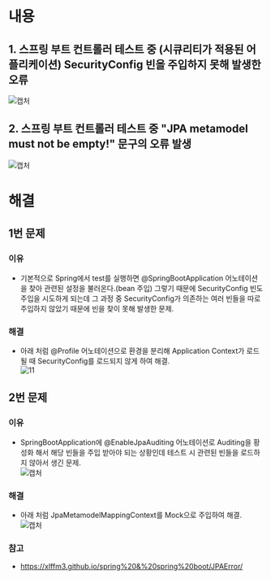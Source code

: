 # 내용
## 1. 스프링 부트 컨트롤러 테스트 중 (시큐리티가 적용된 어플리케이션) SecurityConfig 빈을 주입하지 못해 발생한 오류   
![캡처](https://user-images.githubusercontent.com/67107008/145140614-585195d6-62ec-4103-bd86-f3fd45b914c3.PNG)
<br>
## 2. 스프링 부트 컨트롤러 테스트 중 "JPA metamodel must not be empty!" 문구의 오류 발생   
![캡처](https://user-images.githubusercontent.com/67107008/145147418-339269e1-54f7-4fbd-a14d-e03c41f38527.PNG)
<br>

# 해결
## 1번 문제
### 이유
- 기본적으로 Spring에서 test를 실행하면 @SpringBootApplication 어노테이션을 찾아 관련된 설정을 불러온다.(bean 주입) 그렇기 때문에 SecurityConfig 빈도 주입을 시도하게 되는데 그 과정 중 SecurityConfig가 의존하는 여러 빈들을 따로 주입하지 않았기 때문에 빈을 찾이 못해 발생한 문제.
### 해결
- 아래 처럼 @Profile 어노테이션으로 환경을 분리해 Application Context가 로드될 때 SecurityConfig를 로드되지 않게 하여 해결.      
![11](https://user-images.githubusercontent.com/67107008/145146843-d4abca83-5dfc-4ed3-b3c2-36db06b0370a.PNG)
## 2번 문제
### 이유 
- SpringBootApplication에 @EnableJpaAuditing 어노테이션로 Auditing을 황성화 해서 해당 빈들을 주입 받아야 되는 상황인데 테스트 시 관련된 빈들을 로드하지 않아서 생긴 문제.      
![캡처](https://user-images.githubusercontent.com/67107008/145147730-3b2130cd-d654-4c17-b5a4-ad73960e9498.PNG)
### 해결
- 아래 처럼 JpaMetamodelMappingContext를 Mock으로 주입하여 해결.   
![캡처](https://user-images.githubusercontent.com/67107008/145147935-669d1e0f-35b1-46fc-9d8f-c768deaf5cab.PNG)
### 참고
- https://xlffm3.github.io/spring%20&%20spring%20boot/JPAError/ 
